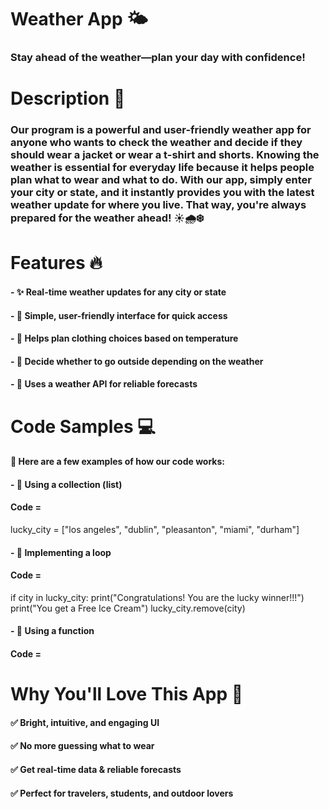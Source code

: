 # Weather App 🌤
###  **Stay ahead of the weather—plan your day with confidence!**

# Description 📌
### Our program is a **powerful and user-friendly weather app** for anyone who wants to check the weather and decide if they should wear a **jacket** or wear a **t-shirt and shorts**. Knowing the weather is **essential for everyday life** because it helps people plan **what to wear** and **what to do**. With our app, simply **enter your city or state**, and it instantly provides you with the **latest weather update** for where you live. That way, you're **always prepared** for the weather ahead! ☀️🌧❄️

# Features 🔥
#### - ✨ **Real-time weather updates** for any city or state 

#### - 🎯 **Simple, user-friendly interface** for quick access 

#### - 👕 **Helps plan clothing** choices based on temperature 

#### - 🚶 **Decide whether to go outside** depending on the weather 

#### - 📡 **Uses a weather API** for reliable forecasts

# Code Samples 💻
#### 🔹 Here are a few examples of how our code works:

#### - 🔸 **Using a collection (list)**
#### Code =
lucky_city = ["los angeles", "dublin", "pleasanton", "miami", "durham"]
#### - 🔹 **Implementing a loop**
#### Code =
if city in lucky_city:
  print("Congratulations! You are the lucky winner!!!")
  print("You get a Free Ice Cream")
  lucky_city.remove(city)
  
#### - 🔸 **Using a function**
#### Code =

# Why You'll Love This App 🎨
#### ✅ **Bright, intuitive, and engaging UI**

#### ✅ **No more guessing what to wear**

#### ✅ **Get real-time data & reliable forecasts**

#### ✅ **Perfect for travelers, students, and outdoor lovers**
